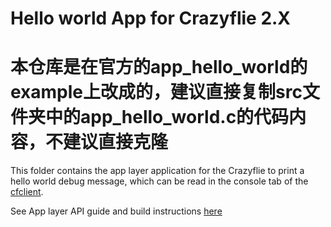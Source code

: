 # Hello world App for Crazyflie 2.X
# 本仓库是在官方的app_hello_world的example上改成的，建议直接复制src文件夹中的app_hello_world.c的代码内容，不建议直接克隆
This folder contains the app layer application for the Crazyflie to print a hello world debug message, which can be read in the console tab of the [cfclient](https://github.com/bitcraze/crazyflie-clients-python). 

See App layer API guide and build instructions [here](https://www.bitcraze.io/documentation/repository/crazyflie-firmware/master/userguides/app_layer/)
